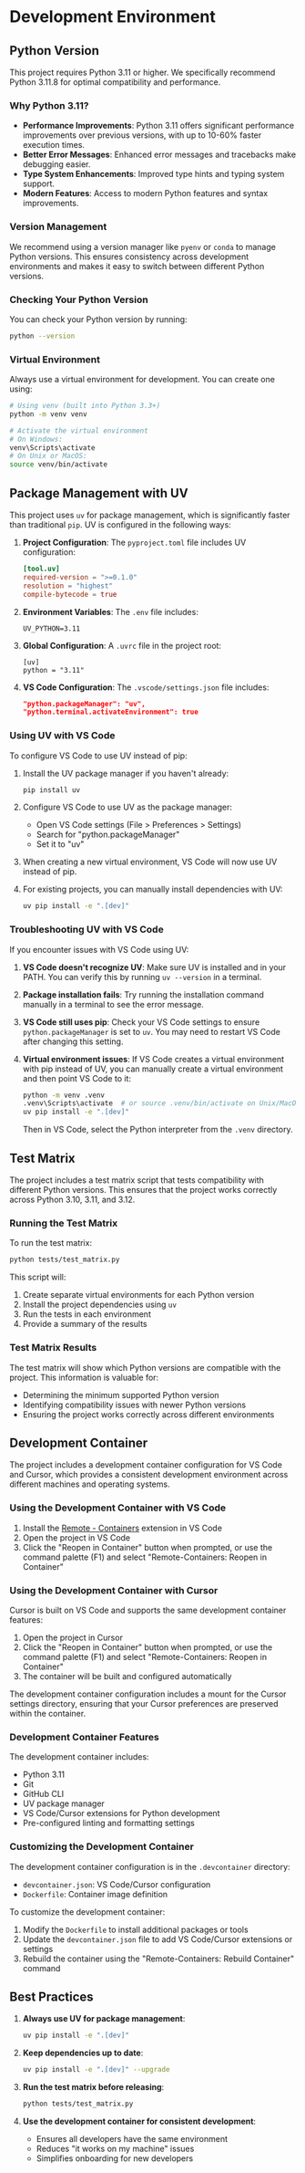 # Development Environment

## Python Version

This project requires Python 3.11 or higher. We specifically recommend Python 3.11.8 for optimal compatibility and performance.

### Why Python 3.11?

- **Performance Improvements**: Python 3.11 offers significant performance improvements over previous versions, with up to 10-60% faster execution times.
- **Better Error Messages**: Enhanced error messages and tracebacks make debugging easier.
- **Type System Enhancements**: Improved type hints and typing system support.
- **Modern Features**: Access to modern Python features and syntax improvements.

### Version Management

We recommend using a version manager like `pyenv` or `conda` to manage Python versions. This ensures consistency across development environments and makes it easy to switch between different Python versions.

### Checking Your Python Version

You can check your Python version by running:

```bash
python --version
```

### Virtual Environment

Always use a virtual environment for development. You can create one using:

```bash
# Using venv (built into Python 3.3+)
python -m venv venv

# Activate the virtual environment
# On Windows:
venv\Scripts\activate
# On Unix or MacOS:
source venv/bin/activate
```

## Package Management with UV

This project uses `uv` for package management, which is significantly faster than traditional `pip`. UV is configured in the following ways:

1. **Project Configuration**: The `pyproject.toml` file includes UV configuration:
   ```toml
   [tool.uv]
   required-version = ">=0.1.0"
   resolution = "highest"
   compile-bytecode = true
   ```

2. **Environment Variables**: The `.env` file includes:
   ```
   UV_PYTHON=3.11
   ```

3. **Global Configuration**: A `.uvrc` file in the project root:
   ```
   [uv]
   python = "3.11"
   ```

4. **VS Code Configuration**: The `.vscode/settings.json` file includes:
   ```json
   "python.packageManager": "uv",
   "python.terminal.activateEnvironment": true
   ```

### Using UV with VS Code

To configure VS Code to use UV instead of pip:

1. Install the UV package manager if you haven't already:
   ```bash
   pip install uv
   ```

2. Configure VS Code to use UV as the package manager:
   - Open VS Code settings (File > Preferences > Settings)
   - Search for "python.packageManager"
   - Set it to "uv"

3. When creating a new virtual environment, VS Code will now use UV instead of pip.

4. For existing projects, you can manually install dependencies with UV:
   ```bash
   uv pip install -e ".[dev]"
   ```

### Troubleshooting UV with VS Code

If you encounter issues with VS Code using UV:

1. **VS Code doesn't recognize UV**: Make sure UV is installed and in your PATH. You can verify this by running `uv --version` in a terminal.

2. **Package installation fails**: Try running the installation command manually in a terminal to see the error message.

3. **VS Code still uses pip**: Check your VS Code settings to ensure `python.packageManager` is set to `uv`. You may need to restart VS Code after changing this setting.

4. **Virtual environment issues**: If VS Code creates a virtual environment with pip instead of UV, you can manually create a virtual environment and then point VS Code to it:
   ```bash
   python -m venv .venv
   .venv\Scripts\activate  # or source .venv/bin/activate on Unix/MacOS
   uv pip install -e ".[dev]"
   ```
   Then in VS Code, select the Python interpreter from the `.venv` directory.

## Test Matrix

The project includes a test matrix script that tests compatibility with different Python versions. This ensures that the project works correctly across Python 3.10, 3.11, and 3.12.

### Running the Test Matrix

To run the test matrix:

```bash
python tests/test_matrix.py
```

This script will:
1. Create separate virtual environments for each Python version
2. Install the project dependencies using `uv`
3. Run the tests in each environment
4. Provide a summary of the results

### Test Matrix Results

The test matrix will show which Python versions are compatible with the project. This information is valuable for:
- Determining the minimum supported Python version
- Identifying compatibility issues with newer Python versions
- Ensuring the project works correctly across different environments

## Development Container

The project includes a development container configuration for VS Code and Cursor, which provides a consistent development environment across different machines and operating systems.

### Using the Development Container with VS Code

1. Install the [Remote - Containers](https://marketplace.visualstudio.com/items?itemName=ms-vscode-remote.remote-containers) extension in VS Code
2. Open the project in VS Code
3. Click the "Reopen in Container" button when prompted, or use the command palette (F1) and select "Remote-Containers: Reopen in Container"

### Using the Development Container with Cursor

Cursor is built on VS Code and supports the same development container features:

1. Open the project in Cursor
2. Click the "Reopen in Container" button when prompted, or use the command palette (F1) and select "Remote-Containers: Reopen in Container"
3. The container will be built and configured automatically

The development container configuration includes a mount for the Cursor settings directory, ensuring that your Cursor preferences are preserved within the container.

### Development Container Features

The development container includes:
- Python 3.11
- Git
- GitHub CLI
- UV package manager
- VS Code/Cursor extensions for Python development
- Pre-configured linting and formatting settings

### Customizing the Development Container

The development container configuration is in the `.devcontainer` directory:
- `devcontainer.json`: VS Code/Cursor configuration
- `Dockerfile`: Container image definition

To customize the development container:
1. Modify the `Dockerfile` to install additional packages or tools
2. Update the `devcontainer.json` file to add VS Code/Cursor extensions or settings
3. Rebuild the container using the "Remote-Containers: Rebuild Container" command

## Best Practices

1. **Always use UV for package management**:
   ```bash
   uv pip install -e ".[dev]"
   ```

2. **Keep dependencies up to date**:
   ```bash
   uv pip install -e ".[dev]" --upgrade
   ```

3. **Run the test matrix before releasing**:
   ```bash
   python tests/test_matrix.py
   ```

4. **Use the development container for consistent development**:
   - Ensures all developers have the same environment
   - Reduces "it works on my machine" issues
   - Simplifies onboarding for new developers 
